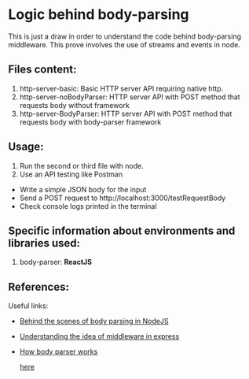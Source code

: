 # Logic behind body-parsing
This is just a draw in order to understand the code behind body-parsing middleware. This prove involves the use of streams and events in node.

## Files content:
 1. http-server-basic: Basic HTTP server API requiring native http.
 2. http-server-noBodyParser: HTTP server API with POST method that requests body without framework
 3. http-server-BodyParser: HTTP server API with POST method that requests body with body-parser framework  

## Usage:
1. Run the second or third file with node.
2. Use an API testing like Postman
 * Write a simple JSON body for the input
 * Send a POST request to http://localhost:3000/testRequestBody
 * Check console logs printed in the terminal

## Specific information about environments and libraries used:
 1. body-parser: **ReactJS**

## References:
  Useful links:
  - [Behind the scenes of body parsing in NodeJS](https://medium.com/@09mohit1994/behind-the-scenes-of-body-parsing-in-nodejs-9c4e9f1058c3)
  - [Understanding the idea of middleware in express](https://medium.com/@adamzerner/middleware-in-express-60d75055ba8f)
- [How body parser works](https://medium.com/@adamzerner/how-bodyparser-works-247897a93b90)

  <a href="http://www.yahoo.com">here</a>
